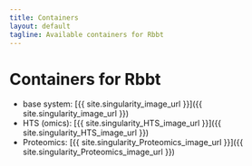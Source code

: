```yaml
---
title: Containers
layout: default
tagline: Available containers for Rbbt
---
```


# Containers for Rbbt

* base system: [{{ site.singularity_image_url }}]({{ site.singularity_image_url }})
* HTS (omics): [{{ site.singularity_HTS_image_url }}]({{ site.singularity_HTS_image_url }})
* Proteomics: [{{ site.singularity_Proteomics_image_url }}]({{ site.singularity_Proteomics_image_url }})

